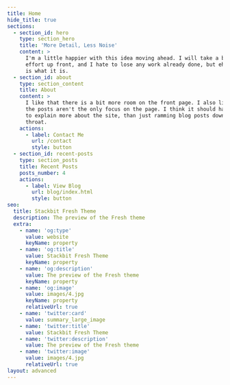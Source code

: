 ```yaml
---
title: Home
hide_title: true
sections:
  - section_id: hero
    type: section_hero
    title: 'More Detail, Less Noise'
    content: >
      I'm a little happier with this idea moving ahead. I will take a bit more
      effort up front, and I hate to lose any work already done, but eh...  It
      is what it is.
  - section_id: about
    type: section_content
    title: About
    content: >
      I like that there is a bit more room on the front page. I also like that
      the posts aren't the only focus on the page. I think it should have room
      to explain more about the site, than just ramming blog posts down your
      throat.
    actions:
      - label: Contact Me
        url: /contact
        style: button
  - section_id: recent-posts
    type: section_posts
    title: Recent Posts
    posts_number: 4
    actions:
      - label: View Blog
        url: blog/index.html
        style: button
seo:
  title: Stackbit Fresh Theme
  description: The preview of the Fresh theme
  extra:
    - name: 'og:type'
      value: website
      keyName: property
    - name: 'og:title'
      value: Stackbit Fresh Theme
      keyName: property
    - name: 'og:description'
      value: The preview of the Fresh theme
      keyName: property
    - name: 'og:image'
      value: images/4.jpg
      keyName: property
      relativeUrl: true
    - name: 'twitter:card'
      value: summary_large_image
    - name: 'twitter:title'
      value: Stackbit Fresh Theme
    - name: 'twitter:description'
      value: The preview of the Fresh theme
    - name: 'twitter:image'
      value: images/4.jpg
      relativeUrl: true
layout: advanced
---
```

